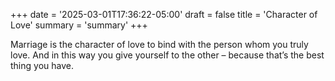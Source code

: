 +++
date = '2025-03-01T17:36:22-05:00'
draft = false
title = 'Character of Love'
summary = 'summary'
+++

Marriage is the character of love to bind with the person whom you truly love. And in this way you give yourself to the other – because that’s the best thing you have.
